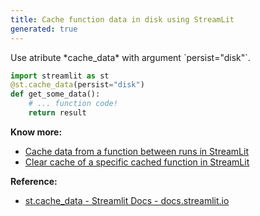 ```yaml
---
title: Cache function data in disk using StreamLit
generated: true
---
```


<div markdown="1" class="ans">
Use atribute *cache_data* with argument `persist="disk"`.

```python
import streamlit as st
@st.cache_data(persist="disk")
def get_some_data():
    # ... function code!
    return result
```
</div>

**Know more:**
- [Cache data from a function between runs in StreamLit](/en-US/streamlit/cache-data-from-function-between-runs)
- [Clear cache of a specific cached function in StreamLit](/en-US/streamlit/clear-cache-for-function)

**Reference:**
- [st.cache_data - Streamlit Docs - docs.streamlit.io](https://docs.streamlit.io/library/api-reference/performance/st.cache_data)
